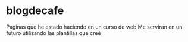 # blogdecafe

Paginas que he estado haciendo en un curso de web
Me serviran en un futuro utilizando las plantillas que creé
